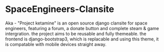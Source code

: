 # SpaceEngineers-Clansite #
Aka - "Project ketamine" is an open source django clansite for space engineers, featuring a forum, a donate button and complete steam & game intergration. the project aims to be reusable and fully themeable. the frontend is django-bootstrap3, which is replacable and using this theme, it is compatable with mobile devices straight away.
